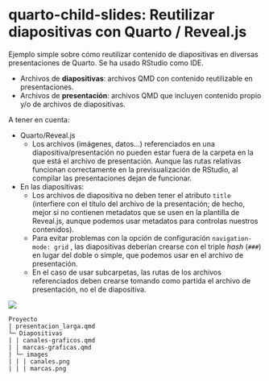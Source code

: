 # quarto-child-slides: Reutilizar diapositivas con Quarto / Reveal.js

Ejemplo simple sobre cómo reutilizar contenido de diapositivas en diversas presentaciones de Quarto. Se ha usado RStudio como IDE.

-   Archivos de **diapositivas**: archivos QMD con contenido reutilizable en presentaciones.
-   Archivos de **presentación**: archivos QMD que incluyen contenido propio y/o de archivos de diapositivas.

A tener en cuenta:

-   Quarto/Reveal.js
    -   Los archivos (imágenes, datos...) referenciados en una diapositiva/presentación no pueden estar fuera de la carpeta en la que está el archivo de presentación. Aunque las rutas relativas funcionan correctamente en la previsualización de RStudio, al compilar las presentaciones dejan de funcionar.
-   En las diapositivas:
    -   Los archivos de diapositiva no deben tener el atributo `title` (interfiere con el título del archivo de la presentación; de hecho, mejor si no contienen metadatos que se usen en la plantilla de Reveal.js, aunque podemos usar metadatos para controlas nuestros contenidos).
    -   Para evitar problemas con la opción de configuración `navigation-mode: grid` , las diapositivas deberían crearse con el triple *hash* (`###`) en lugar del doble o simple, que podemos usar en el archivo de presentación.
    -   En el caso de usar subcarpetas, las rutas de los archivos referenciados deben crearse tomando como partida el archivo de presentación, no el de diapositiva.

![](http://mikelmadina.com/images/xaringan_child_slides.png#center)

```         
Proyecto
| presentacion_larga.qmd
└─ Diapositivas
| | canales-graficos.qmd
| | marcas-graficas.qmd
| └─ images
| | | canales.png
| | | marcas.png
```
